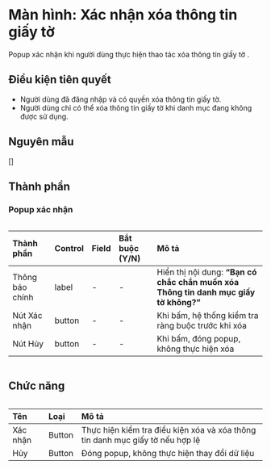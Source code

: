 # Màn hình: Xác nhận xóa thông tin giấy tờ
Popup xác nhận khi người dùng thực hiện thao tác xóa thông tin giấy tờ .

## Điều kiện tiên quyết
- Người dùng đã đăng nhập và có quyền xóa thông tin giấy tờ.
- Người dùng chỉ có thể xóa thông tin giấy tờ khi danh mục đang không được sử dụng.

## Nguyên mẫu
[]

## Thành phần

### Popup xác nhận

<div style="overflow-x:auto">

| Thành phần      | Control | Field | Bắt buộc (Y/N) | Mô tả                                                                                      |
|:----------------|:--------|:------|:---------------|:-------------------------------------------------------------------------------------------|
| Thông báo chính | label   | -     | -              | Hiển thị nội dung: **“Bạn có chắc chắn muốn xóa Thông tin danh mục giấy tờ không?”**       |
| Nút Xác nhận    | button  | -     | -              | Khi bấm, hệ thống kiểm tra ràng buộc trước khi xóa                                         |
| Nút Hủy         | button  | -     | -              | Khi bấm, đóng popup, không thực hiện xóa                                                   |

</div>

## Chức năng

<div style="overflow-x:auto">

| Tên        | Loại   | Mô tả                                                                                |
| :--------- | :----- | :----------------------------------------------------------------------------------- |
| Xác nhận   | Button | Thực hiện kiểm tra điều kiện xóa và xóa thông tin danh mục giấy tờ nếu hợp lệ        |
| Hủy        | Button | Đóng popup, không thực hiện thay đổi dữ liệu                                         |

</div>
